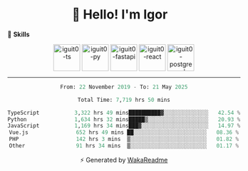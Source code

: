 <h1 align="center">👋 Hello! I'm Igor</h1>

<!--🚀 **Stats**

<div align="center">
  <img height="200px" alt="iguit0-card-stats" src="https://github-readme-stats.vercel.app/api?username=iguit0&show_icons=false&theme=catppuccin_mocha&include_all_commits=true&count_private=true&hide=contribs&rank_icon=github"/>
</div>-->

<!------->

🎯 **Skills**

<div style="display: inline-block;" align="center">
  <img align="center" alt="iguit0-ts" height="60" width="60" src="https://cdn.jsdelivr.net/gh/devicons/devicon/icons/typescript/typescript-original.svg" /> 
  <img align="center" alt="iguit0-py" height="60" width="60" src="https://cdn.jsdelivr.net/gh/devicons/devicon/icons/python/python-original-wordmark.svg" />
  <img align="center" alt="iguit0-fastapi" height="60" width="60" src="https://cdn.jsdelivr.net/gh/devicons/devicon@latest/icons/fastapi/fastapi-original-wordmark.svg" />
  <img align="center" alt="iguit0-react" height="60" width="60" src="https://cdn.jsdelivr.net/gh/devicons/devicon/icons/react/react-original.svg" />
  <img align="center" alt="iguit0-postgresql" height="60" width="60" src="https://cdn.jsdelivr.net/gh/devicons/devicon/icons/postgresql/postgresql-original-wordmark.svg" />

-------

<!--START_SECTION:waka-->

```python
From: 22 November 2019 - To: 21 May 2025

Total Time: 7,719 hrs 50 mins

TypeScript           3,322 hrs 49 mins██████████▓░░░░░░░░░░░░░░   42.54 %
Python               1,634 hrs 32 mins█████▒░░░░░░░░░░░░░░░░░░░   20.93 %
JavaScript           1,169 hrs 34 mins███▓░░░░░░░░░░░░░░░░░░░░░   14.97 %
Vue.js               652 hrs 49 mins ██░░░░░░░░░░░░░░░░░░░░░░░   08.36 %
PHP                  142 hrs 3 mins  ▒░░░░░░░░░░░░░░░░░░░░░░░░   01.82 %
Other                91 hrs 34 mins  ▒░░░░░░░░░░░░░░░░░░░░░░░░   01.17 %
```

<!--END_SECTION:waka-->

⚡ Generated by [WakaReadme](https://github.com/athul/waka-readme)
